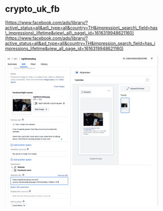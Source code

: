 # crypto\_uk\_fb

[https://www.facebook.com/ads/library/?active\_status=all&ad\_type=all&country=TH&impression\_search\_field=has\_impressions\_lifetime&view\_all\_page\_id=1616319948621160](https://www.facebook.com/ads/library/?active_status=all&ad_type=all&country=TH&impression_search_field=has_impressions_lifetime&view_all_page_id=1616319948621160)

![Screen Shot 2020-02-16 at 10.21.33 PM.png](https://raw.githubusercontent.com/blackhatflow/storage/master/2020/02/17-01-13-25-Screen%20Shot%202020-02-16%20at%2010.21.33%20PM.png)

